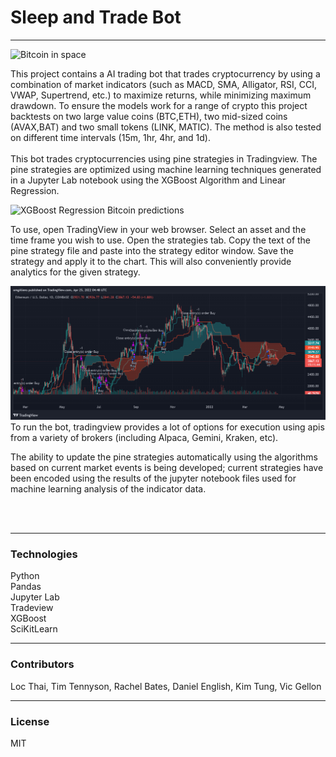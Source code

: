 # Sleep and Trade Bot
---
![Bitcoin in space](https://cdn.pixabay.com/photo/2021/09/06/12/40/cryptocurrency-6601591_1280.jpg)

This project contains a AI trading bot that trades cryptocurrency by using a combination of market indicators (such as MACD, SMA, Alligator, RSI, CCI, VWAP, Supertrend, etc.) to maximize returns, while minimizing maximum drawdown. To ensure the models work for a range of crypto this project backtests on two large value coins (BTC,ETH), two mid-sized coins (AVAX,BAT) and two small tokens (LINK, MATIC). The method is also tested on different time intervals (15m, 1hr, 4hr, and 1d). 
<br><br>
This bot trades cryptocurrencies using pine strategies in Tradingview. The pine strategies are optimized using machine learning techniques generated in a Jupyter Lab notebook using the XGBoost Algorithm and Linear Regression.

![XGBoost Regression Bitcoin predictions](Images/btc_predictions.png)

To use, open TradingView in your web browser. Select an asset and the time frame you wish to use. Open the strategies tab. Copy the text of the pine strategy file and paste into the strategy editor window. Save the strategy and apply it to the chart. This will also conveniently provide analytics for the given strategy.

![ETHUSD_2022-04-24_21-48-18.png](Images/ETHUSD_2022-04-24_21-48-18.png)
To run the bot, tradingview provides a lot of options for execution using apis from a variety of brokers (including Alpaca, Gemini, Kraken, etc).

The ability to update the pine strategies automatically using the algorithms based on current market events is being developed; current strategies have been encoded using the results of the jupyter notebook files used for machine learning analysis of the indicator data.

<br><br>



---
### Technologies
Python<br>
Pandas<br>
Jupyter Lab<br>
Tradeview<br>
XGBoost<br>
SciKitLearn<br>


---
### Contributors
Loc Thai, Tim Tennyson, Rachel Bates, Daniel English, Kim Tung, Vic Gellon<br>

---
### License
MIT<br>


